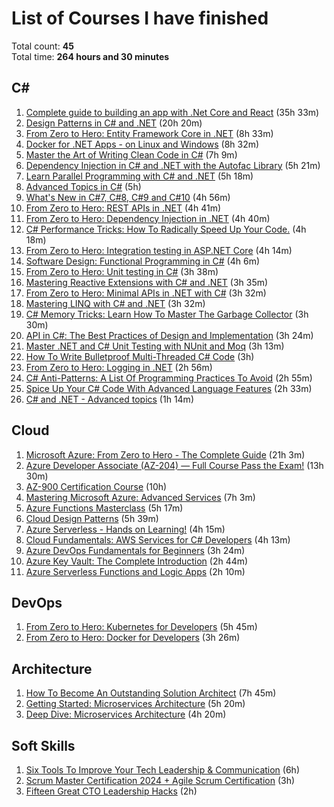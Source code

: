# List of Courses I have finished

Total count: **45**
<br>Total time: **264 hours and 30 minutes**

## C#

1. [Complete guide to building an app with .Net Core and React](https://www.udemy.com/course/complete-guide-to-building-an-app-with-net-core-and-react) (35h 33m)
2. [Design Patterns in C# and .NET](https://www.udemy.com/course/design-patterns-csharp-dotnet) (20h 20m)
3. [From Zero to Hero: Entity Framework Core in .NET](https://dometrain.com/course/from-zero-to-hero-entity-framework-core-in-dotnet/) (8h 33m)
4. [Docker for .NET Apps - on Linux and Windows](https://www.udemy.com/course/docker4dotnet) (8h 32m)
5. [Master the Art of Writing Clean Code in C#](https://www.udemy.com/course/clean-code-csharp) (7h 9m)
6. [Dependency Injection in C# and .NET with the Autofac Library](https://www.udemy.com/course/di-ioc-dotnet) (5h 21m)
7. [Learn Parallel Programming with C# and .NET](https://www.udemy.com/course/parallel-dotnet) (5h 18m)
8. [Advanced Topics in C#](https://www.udemy.com/course/advanced-topics-csharp/) (5h)
9. [What's New in C#7, C#8, C#9 and C#10](https://www.udemy.com/course/csharp7-whats-new) (4h 56m)
10. [From Zero to Hero: REST APIs in .NET](https://dometrain.com/course/from-zero-to-hero-rest-apis-in-asp-net-core/) (4h 41m)
11. [From Zero to Hero: Dependency Injection in .NET](https://dometrain.com/course/from-zero-to-hero-dependency-injection-in-net/) (4h 40m)
12. [C# Performance Tricks: How To Radically Speed Up Your Code.](https://www.udemy.com/course/csharp-performance-tricks-how-to-radically-optimize-your-code) (4h 18m)
13. [From Zero to Hero: Integration testing in ASP.NET Core](https://dometrain.com/course/from-zero-to-hero-integration-testing-in-asp-net-core/) (4h 14m)
14. [Software Design: Functional Programming in C#](https://www.udemy.com/course/functional-csharp) (4h 6m)
15. [From Zero to Hero: Unit testing in C#](https://dometrain.com/course/from-zero-to-hero-unit-testing-in-c/) (3h 38m)
16. [Mastering Reactive Extensions with C# and .NET](https://www.udemy.com/course/rxdotnet) (3h 35m)
17. [From Zero to Hero: Minimal APIs in .NET with C#](https://dometrain.com/course/from-zero-to-hero-minimal-apis-in-net-with-c/) (3h 32m)
18. [Mastering LINQ with C# and .NET](https://www.udemy.com/course/linqlinq) (3h 32m)
19. [C# Memory Tricks: Learn How To Master The Garbage Collector](https://www.udemy.com/course/csharp-memory-tricks-learn-how-to-master-the-garbage-collector) (3h 30m)
20. [API in C#: The Best Practices of Design and Implementation](https://www.udemy.com/course/api-in-csharp) (3h 24m)
21. [Master .NET and C# Unit Testing with NUnit and Moq](https://www.udemy.com/course/nunit-moq/) (3h 13m)
22. [How To Write Bulletproof Multi-Threaded C# Code](https://www.udemy.com/course/how-to-write-multi-threaded-csharp-code) (3h)
23. [From Zero to Hero: Logging in .NET](https://dometrain.com/course/from-zero-to-hero-logging-in-dotnet/) (2h 56m)
24. [C# Anti-Patterns: A List Of Programming Practices To Avoid](https://www.udemy.com/course/csharp-anti-patterns-and-bad-programming-practices) (2h 55m)
25. [Spice Up Your C# Code With Advanced Language Features](https://www.udemy.com/course/spice-up-your-csharp-code-with-advanced-language-features) (2h 33m)
26. [C# and .NET - Advanced topics](https://www.udemy.com/course/csharp-and-dotnet-advanced-topics) (1h 14m)

## Cloud

1. [Microsoft Azure: From Zero to Hero - The Complete Guide](https://www.udemy.com/course/microsoft-azure-from-zero-to-hero-the-complete-guide) (21h 3m)
2. [Azure Developer Associate (AZ-204) — Full Course Pass the Exam!](https://www.youtube.com/watch?v=jZx8PMQjobk) (13h 30m)
3. [AZ-900 Certification Course](https://www.youtube.com/watch?v=pY0LnKiDwRA&list=PLlVtbbG169nED0_vMEniWBQjSoxTsBYS3) (10h)
4. [Mastering Microsoft Azure: Advanced Services](https://www.udemy.com/course/microsoft-azure-advanced-services) (7h 3m)
5. [Azure Functions Masterclass](https://www.udemy.com/course/azure-functions-masterclass) (5h 17m)
6. [Cloud Design Patterns](https://www.udemy.com/course/cloud-design-patterns) (5h 39m)
7. [Azure Serverless - Hands on Learning!](https://www.udemy.com/course/azure-serverless-hands-on-learning) (4h 15m)
8. [Cloud Fundamentals: AWS Services for C# Developers](https://dometrain.com/course/cloud-fundamentals-aws-services-for-c-developers/) (4h 13m)
9. [Azure DevOps Fundamentals for Beginners](https://www.udemy.com/course/azure-devops-for-beginners) (3h 24m)
10. [Azure Key Vault: The Complete Introduction](https://www.udemy.com/course/azure-key-vault-the-complete-introduction) (2h 44m)
11. [Azure Serverless Functions and Logic Apps](https://www.udemy.com/course/azure-serverless) (2h 10m)

## DevOps

1. [From Zero to Hero: Kubernetes for Developers](https://dometrain.com/course/from-zero-to-hero-kubernetes-for-developers/) (5h 45m)
2. [From Zero to Hero: Docker for Developers](https://dometrain.com/course/from-zero-to-hero-docker/) (3h 26m)

## Architecture

1. [How To Become An Outstanding Solution Architect](https://www.udemy.com/course/how-to-become-an-outstanding-solution-architect) (7h 45m)
2. [Getting Started: Microservices Architecture](https://dometrain.com/course/getting-started-microservices-architecture/) (5h 20m)
3. [Deep Dive: Microservices Architecture](https://dometrain.com/course/deep-dive-microservices-architecture/) (4h 20m)

## Soft Skills

1. [Six Tools To Improve Your Tech Leadership & Communication](https://www.udemy.com/course/how-to-become-an-outstanding-tech-leader) (6h)
2. [Scrum Master Certification 2024 + Agile Scrum Certification](https://www.udemy.com/course/scrum-certification) (3h)
3. [Fifteen Great CTO Leadership Hacks](https://www.udemy.com/course/fifteen-great-cto-leadership-hacks) (2h)
